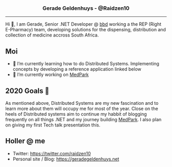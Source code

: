 <h3 align="center">Gerade Geldenhuys - @Raidzen10</h3>

---

Hi 👋, I am Gerade, Senior .NET Developer @ [bbd](https://bbdsoftware.com/) working a the REP (Right E-Pharmacy) team, developing solutions for the dispensing, distribution and collection of medicine accross South Africa.

## Moi
- 🌱 I’m currently learning how to do Distributed Systems. Implementing concepts by developing a reference application linked below
- 🔭 I’m currently working on [MedPark](https://github.com/Med-Park)

## 2020 Goals :dart:
As mentioned above, Distributed Systems are my new fascination and to learn more about them will occupy me for most of the year. Close on the heels of Distributed systems  aim to continue my habbit of blogging frequently on all things .NET and my journey building [MedPark](https://github.com/Med-Park). I also plan on giving my first Tech talk presentation this.

## Holler @ me
- Twitter: https://twitter.com/raidzen10
- Personal site / Blog: https://geradegeldenhuys.net
